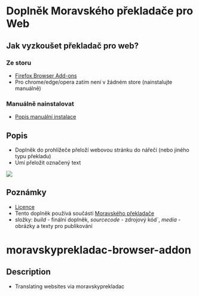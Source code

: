 # Doplněk Moravského překladače pro Web
## Jak vyzkoušet překladač pro web?
### Ze storu
- [Firefox Browser Add-ons](https://addons.mozilla.org/en-US/firefox/addon/moravsk%C3%BD-p%C5%99eklada%C4%8D-pro-web/)
- Pro chrome/edge/opera zatím není v žádném store (nainstalujte manuálně)
  
### Manuálně nainstalovat
- [Popis manuální instalace](https://github.com/GeftGames/moravskyprekladac.web/wiki/Instalace)

## Popis
- Doplněk do prohlížeče přeloží webovou stránku do nářečí (nebo jiného typu překladu)
- Umí přeložit označený text

<img src="https://raw.githubusercontent.com/GeftGames/moravskyprekladac.web/main/media/firefox.png">

## Poznámky
- [Licence](https://github.com/GeftGames/moravskyprekladac.web/blob/main/LICENSE)
- Tento doplněk používá součásti [Moravského překladače](https://github.com/GeftGames/moravskyprekladac)
- složky: *build* - finální doplněk, *sourcecode* - zdrojový kód´, *media* - obrázky a texty pro publikování

# moravskyprekladac-browser-addon
## Description
- Translating websites via moravskyprekladac
